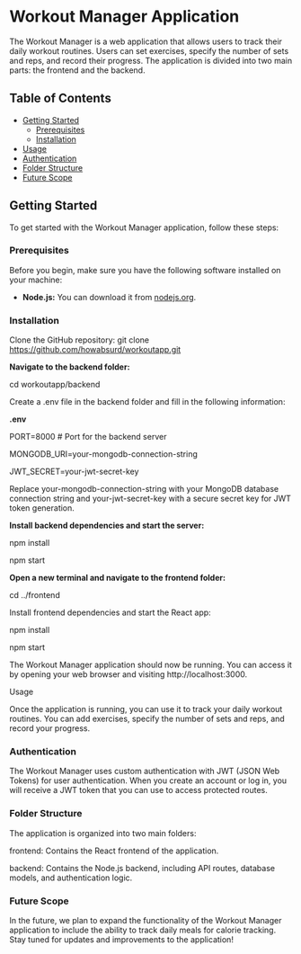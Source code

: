 # Workout Manager Application

The Workout Manager is a web application that allows users to track their daily workout routines. Users can set exercises, specify the number of sets and reps, and record their progress. The application is divided into two main parts: the frontend and the backend.

## Table of Contents

- [Getting Started](#getting-started)
  - [Prerequisites](#prerequisites)
  - [Installation](#installation)
- [Usage](#usage)
- [Authentication](#authentication)
- [Folder Structure](#folder-structure)
- [Future Scope](#future-scope)
## Getting Started

To get started with the Workout Manager application, follow these steps:

### Prerequisites

Before you begin, make sure you have the following software installed on your machine:

- **Node.js:** You can download it from [nodejs.org](https://nodejs.org/).

### Installation

Clone the GitHub repository:
git clone https://github.com/howabsurd/workoutapp.git

**Navigate to the backend folder:**

cd workoutapp/backend

Create a .env file in the backend folder and fill in the following information:

**.env**

PORT=8000  # Port for the backend server

MONGODB_URI=your-mongodb-connection-string

JWT_SECRET=your-jwt-secret-key

Replace your-mongodb-connection-string with your MongoDB database connection string and your-jwt-secret-key with a secure secret key for JWT token generation.

**Install backend dependencies and start the server:**

npm install

npm start

**Open a new terminal and navigate to the frontend folder:**

cd ../frontend

Install frontend dependencies and start the React app:

npm install

npm start

The Workout Manager application should now be running. You can access it by opening your web browser and visiting http://localhost:3000.

Usage

Once the application is running, you can use it to track your daily workout routines. You can add exercises, specify the number of sets and reps, and record your progress.

### Authentication
The Workout Manager uses custom authentication with JWT (JSON Web Tokens) for user authentication. When you create an account or log in, you will receive a JWT token that you can use to access protected routes.

### Folder Structure
The application is organized into two main folders:

frontend: Contains the React frontend of the application.

backend: Contains the Node.js backend, including API routes, database models, and authentication logic.

### Future Scope
In the future, we plan to expand the functionality of the Workout Manager application to include the ability to track daily meals for calorie tracking. Stay tuned for updates and improvements to the application!





